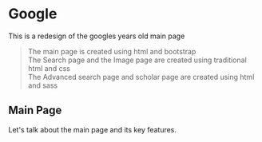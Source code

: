# Google
This is a redesign of the googles years old main page

> The main page is created using html and bootstrap  
> The Search page and the Image page are created using traditional html and css  
> The Advanced search page and scholar page are created using html and sass

## Main Page
Let's talk about the main page and its key features.